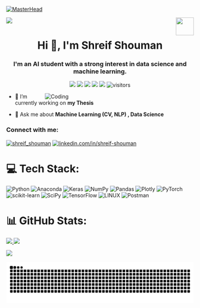 [![MasterHead](https://user-images.githubusercontent.com/58959408/232639433-cb0aea21-66f0-4508-a771-85e2089c5a87.gif)](https://Shreif-Shouman.io)
<!--   my-header-img -->
![](./src/header_.png)
<a href="https://www.python.org/"><img src="https://upload.wikimedia.org/wikipedia/commons/c/c3/Python-logo-notext.svg" align="right" height="48" width="48" ></a>
<h1 align="center">Hi 👋, I'm Shreif Shouman</h1>
<h3 align="center">I'm an AI student with a strong interest in data science and machine learning.</h3>


<!--   my-icons -->
<p align="center">
    <a href="https://github.com/BEPb/BEPb"><img src="https://img.shields.io/badge/status-updating-brightgreen.svg"></a>
    <a href="https://github.com/python/cpython"><img src="https://img.shields.io/badge/Python-3.10-FF1493.svg"></a>
    <a href="https://github.com/BEPb/BEPb/graphs/contributors"><img src="https://img.shields.io/github/contributors/BEPb/BEPb?color=blue"></a>
    <a href="https://github.com/BEPb/BEPb/stargazers"><img src="https://img.shields.io/github/stars/BEPb/BEPb.svg?logo=github"></a>
    <a href="https://github.com/BEPb/BEPb/network/members"><img src="https://img.shields.io/github/forks/BEPb/BEPb.svg?color=blue&logo=github"></a>
    <img src="https://visitor-badge.laobi.icu/badge?page_id=BEPb.BEPb" alt="visitors"/>   
</p>

<img align="right" alt="Coding" width="400" src="https://i.pinimg.com/originals/50/83/e0/5083e0a2a7dcaae07c142e8b87036a27.gif">



- 🔭 I’m currently working on **my Thesis**

- 💬 Ask me about **Machine Learning (CV, NLP) , Data Science**

<h3 align="left">Connect with me:</h3>
<p align="left">
<a href="https://instagram.com/shreif_shouman" target="blank"><img align="center" src="https://raw.githubusercontent.com/rahuldkjain/github-profile-readme-generator/master/src/images/icons/Social/instagram.svg" alt="shreif_shouman" height="30" width="40" /></a>
<a href="https://linkedin.com/in/shreif-shouman" target="blank"><img align="center" src="https://raw.githubusercontent.com/rahuldkjain/github-profile-readme-generator/master/src/images/icons/Social/linked-in-alt.svg" alt="linkedin.com/in/shreif-shouman" height="30" width="40" /></a>
</p>


# 💻 Tech Stack:
![Python](https://img.shields.io/badge/python-3670A0?style=for-the-badge&logo=python&logoColor=ffdd54) ![Anaconda](https://img.shields.io/badge/Anaconda-%2344A833.svg?style=for-the-badge&logo=anaconda&logoColor=white) ![Keras](https://img.shields.io/badge/Keras-%23D00000.svg?style=for-the-badge&logo=Keras&logoColor=white) ![NumPy](https://img.shields.io/badge/numpy-%23013243.svg?style=for-the-badge&logo=numpy&logoColor=white) ![Pandas](https://img.shields.io/badge/pandas-%23150458.svg?style=for-the-badge&logo=pandas&logoColor=white) ![Plotly](https://img.shields.io/badge/Plotly-%233F4F75.svg?style=for-the-badge&logo=plotly&logoColor=white) ![PyTorch](https://img.shields.io/badge/PyTorch-%23EE4C2C.svg?style=for-the-badge&logo=PyTorch&logoColor=white) ![scikit-learn](https://img.shields.io/badge/scikit--learn-%23F7931E.svg?style=for-the-badge&logo=scikit-learn&logoColor=white) ![SciPy](https://img.shields.io/badge/SciPy-%230C55A5.svg?style=for-the-badge&logo=scipy&logoColor=%white) ![TensorFlow](https://img.shields.io/badge/TensorFlow-%23FF6F00.svg?style=for-the-badge&logo=TensorFlow&logoColor=white) ![LINUX](https://img.shields.io/badge/Linux-FCC624?style=for-the-badge&logo=linux&logoColor=black) ![Postman](https://img.shields.io/badge/Postman-FF6C37?style=for-the-badge&logo=postman&logoColor=white)
# 📊 GitHub Stats:                                                                          
<div>
<a href="https://github.com/Shreif-Shouman">
<img height="180em" src="https://github-readme-stats.vercel.app/api/top-langs/?username=Shreif-Shouman&layout=compact&langs_count=7&theme=dracula"/>
<img height="180em" src="https://github-readme-stats.vercel.app/api?username=Shreif-Shouman&show_icons=true&theme=dracula&include_all_commits=true&count_private=true"/>
</div>

![](https://github-readme-streak-stats.herokuapp.com/?user=Shreif-Shouman&theme=dark&hide_border=false)<br/>


<!-- Proudly created with GPRM ( https://gprm.itsvg.in ) -->


<!--   grid-snake -->
![](https://github.com/BEPb/BEPb/blob/output/github-contribution-grid-snake.svg)

